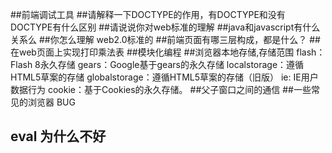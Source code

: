 ##前端调试工具
##请解释一下DOCTYPE的作用，有DOCTYPE和没有DOCTYPE有什么区别
##请说说你对web标准的理解
##java和javascript有什么关系么
##你怎么理解 web2.0标准的
##前端页面有哪三层构成，都是什么？
##在web页面上实现打印乘法表
##模块化编程
##浏览器本地存储,存储范围
       flash：Flash 8永久存储
       gears：Google基于gears的永久存储
       localstorage：遵循HTML5草案的存储
       globalstorage：遵循HTML5草案的存储（旧版）
       ie: IE用户数据行为
       cookie：基于Cookies的永久存储。
##父子窗口之间的通信
##一些常见的浏览器 BUG
## eval 为什么不好